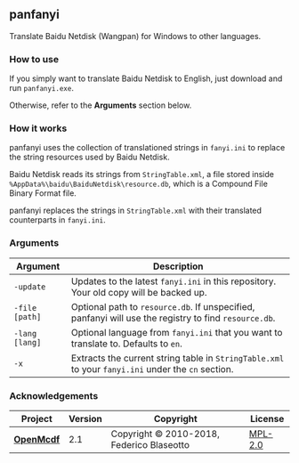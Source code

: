 ﻿## panfanyi

Translate Baidu Netdisk (Wangpan) for Windows to other languages.

### How to use

If you simply want to translate Baidu Netdisk to English, just download and run
`panfanyi.exe`. 

Otherwise, refer to the **Arguments** section below.

### How it works

panfanyi uses the collection of translationed strings in `fanyi.ini` to replace
the string resources used by Baidu Netdisk.

Baidu Netdisk reads its strings from `StringTable.xml`, a file stored inside
`%AppData%\baidu\BaiduNetdisk\resource.db`, which is a Compound File Binary
Format file.

panfanyi replaces the strings in `StringTable.xml` with their translated
counterparts in `fanyi.ini`.

### Arguments

Argument       | Description
-------------- | -------------------------------------------------------------------------------------------------------------------------
`-update`      | Updates to the latest `fanyi.ini` in this repository. Your old copy will be backed up.
`-file [path]` | Optional path to `resource.db`. If unspecified, panfanyi will use the registry to find `resource.db`.
`-lang [lang]` | Optional language from `fanyi.ini` that you want to translate to. Defaults to `en`.
`-x`           | Extracts the current string table in `StringTable.xml` to your `fanyi.ini` under the `cn` section.

### Acknowledgements

Project          | Version | Copyright                                 | License
---------------- | ------- | ------------------------------------------| ----------------------------
[**OpenMcdf**]   | 2.1     | Copyright © 2010-2018, Federico Blaseotto | [MPL-2.0][openmcdf-license]

[pan]: https://pan.baidu.com/
[**OpenMcdf**]: https://github.com/ironfede/openmcdf
[openmcdf-license]: https://github.com/ironfede/openmcdf/blob/master/License.txt
